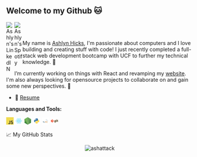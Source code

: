 ## Welcome to my Github 🐱

<a href="https://www.linkedin.com/in/ashlyn-h-55215291/">
  <img align="left" alt="Ashlyn's LinkedIN" width="22px" src="https://raw.githubusercontent.com/peterthehan/peterthehan/master/assets/linkedin.svg" />
</a>
<a href="https://open.spotify.com/user/0pu6sy8b3wbu5i89psxxqdpqa">
  <img align="left" alt="Ashlyn's Spotify" width="22px" src="https://raw.githubusercontent.com/peterthehan/peterthehan/master/assets/spotify.svg" />
</a>
<br /> 

<br />

My name is [Ashlyn Hicks](https://ashlynscreations.com), I'm passionate about computers and I love building and creating stuff with code! I just recently completed
a full-stack web development bootcamp with UCF to further my technical knowledge. 🍎


I’m currently working on things with React and revamping my [website](https://ashlynscreations.com). I'm also always looking for opensource projects to collaborate on and gain some new perspectives. 🔭

- 📝 [Resume](https://docs.google.com/document/d/1FlxDPtqW6SUYuvEE_Ktd1lvnXL1vC0Fbb5dPGtAcOM0/edit?usp=sharing)

**Languages and Tools:**  

<code><img height="20" src="https://raw.githubusercontent.com/github/explore/80688e429a7d4ef2fca1e82350fe8e3517d3494d/topics/javascript/javascript.png"></code>
<code><img height="20" src="https://raw.githubusercontent.com/github/explore/80688e429a7d4ef2fca1e82350fe8e3517d3494d/topics/react/react.png"></code>
<code><img height="20" src="https://raw.githubusercontent.com/github/explore/80688e429a7d4ef2fca1e82350fe8e3517d3494d/topics/nodejs/nodejs.png"></code>
<code><img height="20" src="https://raw.githubusercontent.com/github/explore/80688e429a7d4ef2fca1e82350fe8e3517d3494d/topics/python/python.png"></code>
<code><img height="20" src="https://raw.githubusercontent.com/github/explore/80688e429a7d4ef2fca1e82350fe8e3517d3494d/topics/mysql/mysql.png"></code>
<code><img height="20" src="https://raw.githubusercontent.com/github/explore/80688e429a7d4ef2fca1e82350fe8e3517d3494d/topics/git/git.png"></code>


📈 My GitHub Stats

<p align="center"> <img src="https://github-readme-stats.vercel.app/api?username=ashattack&show_icons=true&theme=gotham" alt="ashattack" />


